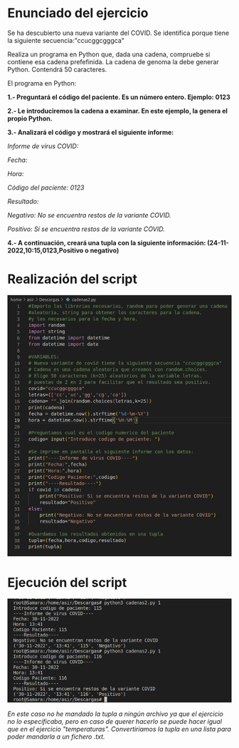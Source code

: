 # Enunciado del ejercicio
Se ha descubierto una nueva variante del COVID. Se identifica porque tiene la siguiente secuencia:"ccucggcgggca"

Realiza un programa en Python que, dada una cadena, compruebe si contiene esa cadena prefefinida.
La cadena de genoma la debe generar Python. Contendrá 50 caracteres.

El programa en Python:

**1.- Preguntará el código del paciente. Es un número entero. Ejemplo: 0123**

**2.- Le introduciremos la cadena a examinar. En este ejemplo, la genera el propio Python.**

**3.- Analizará el código y mostrará el siguiente informe:**

*Informe de virus COVID:*

*Fecha:*

*Hora:*

*Código del paciente: 0123*

*Resultado:*

  *Negativo: No se encuentra restos de la variante COVID.*

  *Positivo: Sí se encuentra restos de la variante COVID.*

**4.- A continuación, creará una tupla con la siguiente información:
(24-11-2022,10:15,0123,Positivo o negativo)**


# Realización del script
![cadenas](https://github.com/samarameit/Python/blob/main/imagenes/cadenasScript.png)

# Ejecución del script
![resultadoCadenas](https://github.com/samarameit/Python/blob/main/imagenes/cadenasResult.png)

*En este caso no he mandado la tupla a ningún archivo ya que el ejercicio no lo especificaba, pero en caso de querer hacerlo se puede hacer igual que en el ejercicio "temperaturas". Convertiriamos la tupla en una lista para poder mandarla a un fichero .txt.*
